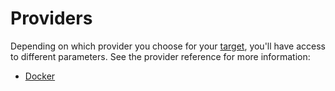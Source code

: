 # Providers

Depending on which provider you choose for your [target](/reference/targets), you'll have access to different parameters. See the provider reference for more information:

- [Docker](/reference/providers/docker)
